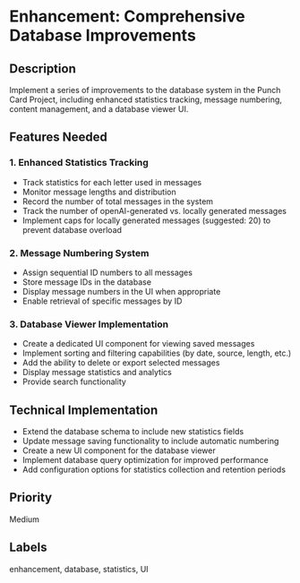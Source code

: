 # Enhancement: Comprehensive Database Improvements

## Description
Implement a series of improvements to the database system in the Punch Card Project, including enhanced statistics tracking, message numbering, content management, and a database viewer UI.

## Features Needed

### 1. Enhanced Statistics Tracking
- Track statistics for each letter used in messages
- Monitor message lengths and distribution
- Record the number of total messages in the system
- Track the number of openAI-generated vs. locally generated messages
- Implement caps for locally generated messages (suggested: 20) to prevent database overload

### 2. Message Numbering System
- Assign sequential ID numbers to all messages
- Store message IDs in the database
- Display message numbers in the UI when appropriate
- Enable retrieval of specific messages by ID

### 3. Database Viewer Implementation
- Create a dedicated UI component for viewing saved messages
- Implement sorting and filtering capabilities (by date, source, length, etc.)
- Add the ability to delete or export selected messages
- Display message statistics and analytics
- Provide search functionality

## Technical Implementation
- Extend the database schema to include new statistics fields
- Update message saving functionality to include automatic numbering
- Create a new UI component for the database viewer
- Implement database query optimization for improved performance
- Add configuration options for statistics collection and retention periods

## Priority
Medium

## Labels
enhancement, database, statistics, UI 